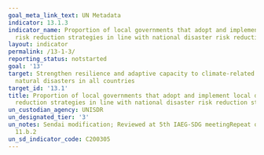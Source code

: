 ```yaml
---
goal_meta_link_text: UN Metadata
indicator: 13.1.3
indicator_name: Proportion of local governments that adopt and implement local disaster
  risk reduction strategies in line with national disaster risk reduction strategies
layout: indicator
permalink: /13-1-3/
reporting_status: notstarted
goal: '13'
target: Strengthen resilience and adaptive capacity to climate-related hazards and
  natural disasters in all countries
target_id: '13.1'
title: Proportion of local governments that adopt and implement local disaster risk
  reduction strategies in line with national disaster risk reduction strategies
un_custodian_agency: UNISDR
un_designated_tier: '3'
un_notes: Sendai modification; Reviewed at 5th IAEG-SDG meetingRepeat of 1.5.4 and
  11.b.2
un_sd_indicator_code: C200305
---
```

